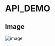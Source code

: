 # API_DEMO
## Image

![image](https://user-images.githubusercontent.com/122972255/216279243-1c110d98-dd1a-4afd-9c51-10fc1d826c7a.png)
